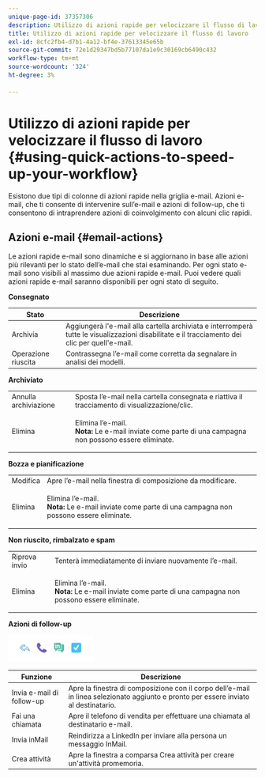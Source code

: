 ```yaml
---
unique-page-id: 37357306
description: Utilizzo di azioni rapide per velocizzare il flusso di lavoro - Documenti Marketo - Documentazione del prodotto
title: Utilizzo di azioni rapide per velocizzare il flusso di lavoro
exl-id: 8cfc2fb4-d7b1-4a12-bf4e-37613345e65b
source-git-commit: 72e1d29347bd5b77107da1e9c30169cb6490c432
workflow-type: tm+mt
source-wordcount: '324'
ht-degree: 3%

---
```


# Utilizzo di azioni rapide per velocizzare il flusso di lavoro {#using-quick-actions-to-speed-up-your-workflow}

Esistono due tipi di colonne di azioni rapide nella griglia e-mail. Azioni e-mail, che ti consente di intervenire sull’e-mail e azioni di follow-up, che ti consentono di intraprendere azioni di coinvolgimento con alcuni clic rapidi.

## Azioni e-mail {#email-actions}

Le azioni rapide e-mail sono dinamiche e si aggiornano in base alle azioni più rilevanti per lo stato dell’e-mail che stai esaminando. Per ogni stato e-mail sono visibili al massimo due azioni rapide e-mail. Puoi vedere quali azioni rapide e-mail saranno disponibili per ogni stato di seguito.

**Consegnato**

| Stato | Descrizione |
|---|---|
| Archivia | Aggiungerà l&#39;e-mail alla cartella archiviata e interromperà tutte le visualizzazioni disabilitate e il tracciamento dei clic per quell&#39;e-mail. |
| Operazione riuscita | Contrassegna l’e-mail come corretta da segnalare in analisi dei modelli. |

**Archiviato**

<table> 
 <colgroup> 
  <col> 
  <col> 
 </colgroup> 
 <tbody> 
  <tr> 
   <td>Annulla archiviazione</td> 
   <td>Sposta l’e-mail nella cartella consegnata e riattiva il tracciamento di visualizzazione/clic.</td> 
  </tr> 
  <tr> 
   <td>Elimina</td> 
   <td><p>Elimina l’e-mail.<br><strong>Nota:</strong> Le e-mail inviate come parte di una campagna non possono essere eliminate.</p></td> 
  </tr> 
 </tbody> 
</table>

**Bozza e pianificazione**

<table> 
 <colgroup> 
  <col> 
  <col> 
 </colgroup> 
 <tbody> 
  <tr> 
   <td>Modifica</td> 
   <td>Apre l’e-mail nella finestra di composizione da modificare.</td> 
  </tr> 
  <tr> 
   <td>Elimina</td> 
   <td><p>Elimina l’e-mail.<br><strong>Nota:</strong> Le e-mail inviate come parte di una campagna non possono essere eliminate.</p></td> 
  </tr> 
 </tbody> 
</table>

**Non riuscito, rimbalzato e spam**

<table> 
 <colgroup> 
  <col> 
  <col> 
 </colgroup> 
 <tbody> 
  <tr> 
   <td>Riprova invio</td> 
   <td>Tenterà immediatamente di inviare nuovamente l’e-mail.</td> 
  </tr> 
  <tr> 
   <td>Elimina</td> 
   <td><p>Elimina l’e-mail.<br><strong>Nota:</strong> Le e-mail inviate come parte di una campagna non possono essere eliminate.</p></td> 
  </tr> 
 </tbody> 
</table>

**Azioni di follow-up**

![](assets/using-quick-actions-to-speed-up-your-workflow-1.png)

| Funzione | Descrizione |
|---|---|
| Invia e-mail di follow-up | Apre la finestra di composizione con il corpo dell’e-mail in linea selezionato aggiunto e pronto per essere inviato al destinatario. |
| Fai una chiamata | Apre il telefono di vendita per effettuare una chiamata al destinatario e-mail. |
| Invia inMail | Reindirizza a LinkedIn per inviare alla persona un messaggio InMail. |
| Crea attività | Apre la finestra a comparsa Crea attività per creare un&#39;attività promemoria. |
